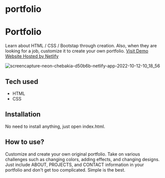 # portfolio

# Portfolio

Learn about HTML / CSS / Bootstap through creation. Also, when they are looking for a job, customize it to create your own portfolio.
[Visit Demo Website Hosted by Netlify](https://neon-chebakia-d50b6b.netlify.app/)

![screencapture-neon-chebakia-d50b6b-netlify-app-2022-10-12-10_18_56](https://user-images.githubusercontent.com/104404765/195407488-a56ec555-3eca-4688-91d0-a95d76512eb2.png)





## Tech used

- HTML
- CSS

## Installation

No need to install anything, just open index.html.

## How to use?

Customize and create your own original portfolio. Take on various challenges such as changing colors, adding effects, and changing designs. Just include ABOUT, PROJECTS, and CONTACT information in your portfolio and don't get too complicated. Simple is the best.
